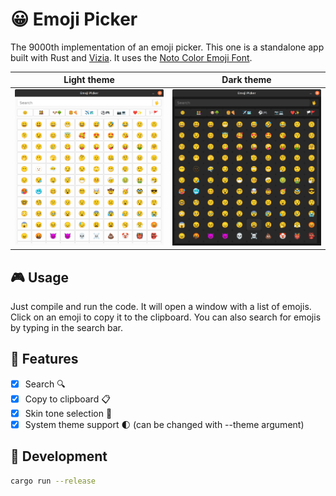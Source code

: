 # 😀 Emoji Picker

The 9000th implementation of an emoji picker. This one is a standalone app built with Rust and [Vizia](https://github.com/vizia/vizia). It uses the [Noto Color Emoji Font](https://fonts.google.com/noto/specimen/Noto+Color+Emoji).

Light theme             |  Dark theme
:-------------------------:|:-------------------------:
![Screenshot of Emoji Picker](./assets/screenshot.png) | ![Screenshot of Emoji Picker with dark theme](./assets/screenshot_dark.png)

## 🎮 Usage

Just compile and run the code. It will open a window with a list of emojis. Click on an emoji to copy it to the clipboard. You can also search for emojis by typing in the search bar.

## 🎉 Features

- [x] Search 🔍
- [x] Copy to clipboard 📋
- [x] Skin tone selection 🖖
- [x] System theme support 🌓 (can be changed with --theme argument)

## 🚀 Development

```bash
cargo run --release
```